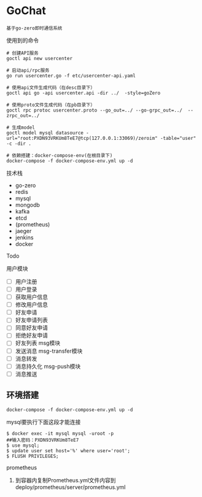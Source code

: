 # GoChat

```text
基于go-zero即时通信系统
```

使用到的命令
```text
# 创建API服务
goctl api new usercenter

# 启动api/rpc服务
go run usercenter.go -f etc/usercenter-api.yaml

# 使用api文件生成代码（在desc目录下）
goctl api go -api usercenter.api -dir ../  -style=goZero

# 使用proto文件生成代码（在pb目录下）
goctl rpc protoc usercenter.proto --go_out=../ --go-grpc_out=../  --zrpc_out=../

# 生成model
goctl model mysql datasource -url="root:PXDN93VRKUm8TeE7@tcp(127.0.0.1:33069)/zeroim" -table="user" -c -dir .

# 依赖搭建：docker-compose-env(在根目录下)
docker-compose -f docker-compose-env.yml up -d
```

技术栈
- go-zero
- redis
- mysql
- mongodb
- kafka
- etcd
- (prometheus)
- jaeger
- jenkins
- docker

Todo

用户模块
- [ ] 用户注册
- [ ] 用户登录
- [ ] 获取用户信息
- [ ] 修改用户信息
- [ ] 好友申请
- [ ] 好友申请列表
- [ ] 同意好友申请
- [ ] 拒绝好友申请
- [ ] 好友列表
msg模块
- [ ] 发送消息
msg-transfer模块
- [ ] 消息转发
- [ ] 消息持久化
msg-push模块
- [ ] 消息推送

## 环境搭建
```shell
docker-compose -f docker-compose-env.yml up -d
```

mysql要执行下面这段才能连接
```shell
$ docker exec -it mysql mysql -uroot -p
##输入密码：PXDN93VRKUm8TeE7
$ use mysql;
$ update user set host='%' where user='root';
$ FLUSH PRIVILEGES;
```

prometheus
1. 到容器内复制Prometheus.yml文件内容到deploy/prometheus/server/prometheus.yml
